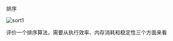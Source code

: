 排序

![sort1](http://img.hb.aicdn.com/90995cdad3dc249d0522808b5ef88839a20dcaf61dc6c-HtjFVD_fw658)


评价一个排序算法，需要从执行效率、内存消耗和稳定性三个方面来看